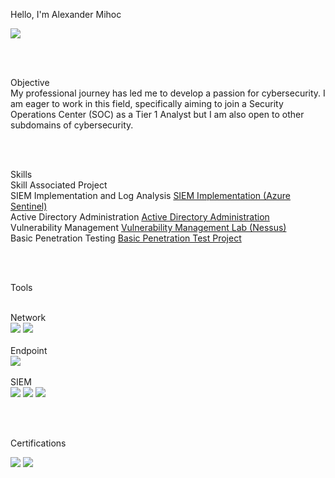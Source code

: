 Hello, I'm Alexander Mihoc

<a href="https://www.linkedin.com/in/alexander-mihoc-433352309/">
  <img src="https://img.shields.io/badge/-LinkedIn-0072b1?&style=for-the-badge&logo=linkedin&logoColor=white" />
</a>

<br><br>

Objective
<br>
My professional journey has led me to develop a passion for cybersecurity. I am eager to work in this field, specifically aiming to join a Security Operations Center (SOC) as a Tier 1 Analyst but I am also open to other subdomains of cybersecurity.

<br><br>

Skills
<br>
Skill  Associated Project
<br>
SIEM Implementation and Log Analysis  <a href="#">SIEM Implementation (Azure Sentinel)</a><br>
Active Directory Administration  <a href="#">Active Directory Administration</a><br>
Vulnerability Management  <a href="#">Vulnerability Management Lab (Nessus)</a><br>
Basic Penetration Testing  <a href="https://github.com/MyHoc/BasicPenTest">Basic Penetration Test Project</a><br>

<br><br>

Tools

<br>
Network
<div> 
  <img src="https://img.shields.io/badge/-Wireshark-1679A7?&style=for-the-badge&logo=Wireshark&logoColor=white" /> 
  <img src="https://img.shields.io/badge/-Zeek-777BB4?&style=for-the-badge&logo=Zeek&logoColor=white" /> 
</div>

<br>
Endpoint
<div> 
<img src="https://img.shields.io/badge/-Microsoft_Defender_for_Endpoint-00A4EF?&style=for-the-badge&logo=Microsoft&logoColor=white" /> 
</div>

<br>
SIEM
<div> 
  <img src="https://img.shields.io/badge/-Microsoft_Sentinel-0078D4?&style=for-the-badge&logo=Microsoft&logoColor=white" /> 
  <img src="https://img.shields.io/badge/-Splunk-000000?&style=for-the-badge&logo=Splunk&logoColor=white" /> 
  <img src="https://img.shields.io/badge/-Elastic-005571?&style=for-the-badge&logo=Elastic&logoColor=white" /> 
</div>

<br><br>

Certifications
<br>
<div> 
  <img src="https://img.shields.io/badge/-Security%2B-FF0000?&style=for-the-badge&logo=CompTIA&logoColor=white" /> 
  <img src="https://img.shields.io/badge/-TryHackMe_Junior_Penetration_Tester-FF5733?&style=for-the-badge&logo=TryHackMe&logoColor=white" />
</div>

<br><br>



